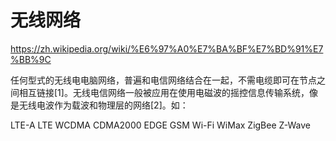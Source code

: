 # 无线网络

https://zh.wikipedia.org/wiki/%E6%97%A0%E7%BA%BF%E7%BD%91%E7%BB%9C

任何型式的无线电电脑网络，普遍和电信网络结合在一起，不需电缆即可在节点之间相互链接[1]。无线电信网络一般被应用在使用电磁波的摇控信息传输系统，像是无线电波作为载波和物理层的网络[2]。如：

LTE-A
LTE
WCDMA
CDMA2000
EDGE
GSM
Wi-Fi
WiMax
ZigBee
Z-Wave